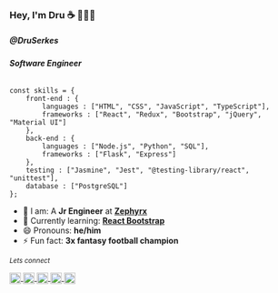 ### Hey, I'm Dru ☕️ 👨🏻‍💻 

##### @DruSerkes

###### **Software Engineer**

```
const skills = {
    front-end : {
        languages : ["HTML", "CSS", "JavaScript", "TypeScript"],
        frameworks : ["React", "Redux", "Bootstrap", "jQuery", "Material UI"]
    }, 
    back-end : {
        languages : ["Node.js", "Python", "SQL"],
        frameworks : ["Flask", "Express"] 
    }, 
    testing : ["Jasmine", "Jest", "@testing-library/react", "unittest"],
    database : ["PostgreSQL"]
};
```

- 🔭 I am: A **Jr Engineer** at **[Zephyrx](https://www.zephyrx.com)**
- 🌱 Currently learning: **[React Bootstrap](https://www.npmjs.com/package/react-bootstrap)**
- 😄 Pronouns: **he/him**
- ⚡ Fun fact: **3x fantasy football champion**

<small>*Lets connect*</small>
<p align="left">
    <a href="https://twitter.com/druserkes" target="_blank">
        <img align="center" src="https://cdn.jsdelivr.net/npm/simple-icons@3.0.1/icons/twitter.svg" alt="druserkes" height="20" width="20" />
    </a>
    <a href="https://linkedin.com/in/dru-serkes" target="_blank">
        <img align="center" src="https://cdn.jsdelivr.net/npm/simple-icons@3.0.1/icons/linkedin.svg" alt="dru-serkes" height="20" width="20" />
    </a>
    <a href="https://instagram.com/druserkes" target="_blank">
        <img align="center" src="https://cdn.jsdelivr.net/npm/simple-icons@3.0.1/icons/instagram.svg" alt="druserkes" height="20" width="20" />
    </a>
    <a href="https://stackoverflow.com/users/13714887" target="_blank">
        <img align="center" src="https://cdn.jsdelivr.net/npm/simple-icons@3.0.1/icons/stackoverflow.svg" alt="13714887" height="20" width="20" />
    </a>
    <a href="https://open.spotify.com/artist/61MnpadJtHfqjv1diIAL2t?si=QS1JpFwuRPe-RpFdGWDBZA" target="_blank">
        <img align="center" src="https://i.pinimg.com/originals/7a/ec/a5/7aeca525afa2209807c15da821b2f2c6.png" alt="Dru Serkes on spotify" height="20" width="20" />
    </a>
</p>



<!--
**DruSerkes/druserkes** is a ✨ _special_ ✨ repository because its `README.md` (this file) appears on your GitHub profile.

Here are some ideas to get you started:

- 🔭 I’m currently working on ...
- 🌱 I’m currently learning ...
- 👯 I’m looking to collaborate on ...
- 🤔 I’m looking for help with ...
- 💬 Ask me about ...
- 📫 How to reach me: ...
- 😄 Pronouns: ...
- ⚡ Fun fact: ...
-->
